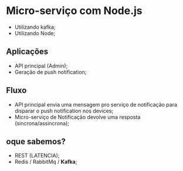 # Micro-serviço com Node.js


- Utilizando kafka;
- Utilizando Node;


## Aplicações

- API principal (Admin);
- Geração de push notification;

## Fluxo

- API principal envia uma mensagem pro serviço de notificação para disparar o push notification nos devices;
- Micro-serviço de Notificação devolve uma resposta (sincrona/assincrona);

## oque sabemos?

- REST (LATENCIA);
- Redis / RabbitMq / **Kafka**;

